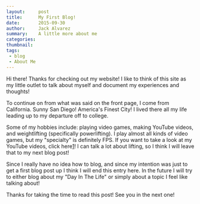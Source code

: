 ```yaml
---
layout:     post
title:      My First Blog!
date:       2015-09-30
author:     Jack Alvarez
summary:    A little more about me
categories: 
thumbnail:  
tags:
 - blog
 - About Me
---
```


Hi there! Thanks for checking out my website! I like to think of this site as my little outlet to talk about myself and document my experiences and thoughts! 

To continue on from what was said on the front page, I come from California. Sunny San Diego! America's Finest City! I lived there all my life leading up to my departure off to college.  

Some of my hobbies include: playing video games, making YouTube videos, and weightlifting (specifically powerlifting).  I play almost all kinds of video games, but my "specialty" is definitely FPS.  If you want to take a look at my YouTube videos, click here[1]! I can talk a lot about lifting, so I think I will leave that to my next blog post!

Since I really have no idea how to blog, and since my intention was just to get a first blog post up I think I will end this entry here.  In the future I will try to either blog about my "Day In The Life" or simply about a topic I feel like talking about!

Thanks for taking the time to read this post! See you in the next one!

[1]: youtube.com/torchyhd
